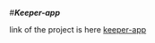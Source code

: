 #***Keeper-app***




link of the project is here [keeper-app](https://keeper-7e0dn1ye6-manish-67s-projects.vercel.app/)
